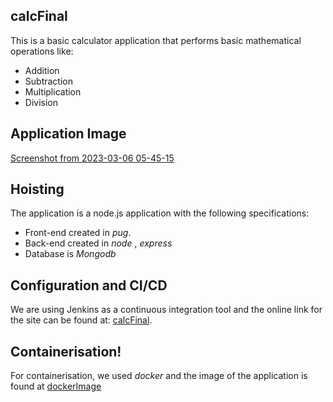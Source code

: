 
## calcFinal
This is a basic calculator application that performs basic mathematical operations like:
+ Addition
+ Subtraction
+ Multiplication
+ Division

## Application Image
[Screenshot from 2023-03-06 05-45-15](https://user-images.githubusercontent.com/32168674/223008128-8ec7f989-acf7-4e16-bdc5-8df22326687d.png)

## Hoisting
The application is a node.js application with the following specifications:
- Front-end created in *pug*.
- Back-end created in *node* , *express*
- Database is *Mongodb*

## Configuration and CI/CD
We are using Jenkins as a continuous integration tool and the online link for the site can be found at:
[calcFinal](http.exampleApp.com).

## Containerisation!

For containerisation, we used *docker* and the image of the application is found at [dockerImage](http.dockerImage.com)
